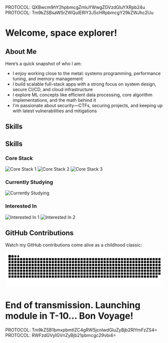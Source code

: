 PROTOCOL: QXBwcm9hY2hpbmcgZmluYWwgZGVzdGluYXRpb24u  
PROTOCOL: Tm9kZSBsaW5rZWQuIERlY3J5cHRpbmcgY29kZWJhc2Uu

# Welcome, space explorer!

## About Me

Here’s a quick snapshot of who I am:

- I enjoy working close to the metal: systems programming, performance tuning, and memory management
- I build scalable full-stack apps with a strong focus on system design, secure CI/CD, and cloud infrastructure
- I explore ML concepts like efficient data processing, core algorithm implementations, and the math behind it
- I'm passionate about security—CTFs, securing projects, and keeping up with latest vulnerabilities and mitigations

## Skills

## Skills

### Core Stack

<picture>
  <source media="(prefers-color-scheme: dark)" srcset="https://skillicons.dev/icons?i=python,c,cpp,js,ts,swift,java,kotlin,bash,pytorch,tensorflow&theme=dark">
  <source media="(prefers-color-scheme: light)" srcset="https://skillicons.dev/icons?i=python,c,cpp,js,ts,swift,java,kotlin,bash,pytorch,tensorflow&theme=light">
  <img src="https://skillicons.dev/icons?i=python,c,cpp,js,ts,swift,java,kotlin,bash,pytorch,tensorflow&theme=light" alt="Core Stack 1">
</picture>

<picture>
  <source media="(prefers-color-scheme: dark)" srcset="https://skillicons.dev/icons?i=sklearn,linux,react,angular,nodejs,express,flask,firebase,aws,git&theme=dark">
  <source media="(prefers-color-scheme: light)" srcset="https://skillicons.dev/icons?i=sklearn,linux,react,angular,nodejs,express,flask,firebase,aws,git&theme=light">
  <img src="https://skillicons.dev/icons?i=sklearn,linux,react,angular,nodejs,express,flask,firebase,aws,git&theme=light" alt="Core Stack 2">
</picture>

<picture>
  <source media="(prefers-color-scheme: dark)" srcset="https://skillicons.dev/icons?i=docker,githubactions,postgres,nginx&theme=dark">
  <source media="(prefers-color-scheme: light)" srcset="https://skillicons.dev/icons?i=docker,githubactions,postgres,nginx&theme=light">
  <img src="https://skillicons.dev/icons?i=docker,githubactions,postgres,nginx&theme=light" alt="Core Stack 3">
</picture>

### Currently Studying

<picture>
  <source media="(prefers-color-scheme: dark)" srcset="https://skillicons.dev/icons?i=neovim,next,go,mysql&theme=dark">
  <source media="(prefers-color-scheme: light)" srcset="https://skillicons.dev/icons?i=neovim,next,go,mysql&theme=light">
  <img src="https://skillicons.dev/icons?i=neovim,next,go,mysql&theme=light" alt="Currently Studying">
</picture>

### Interested In

<picture>
  <source media="(prefers-color-scheme: dark)" srcset="https://skillicons.dev/icons?i=anaconda,fastapi,arduino,azure,cassandra&theme=dark">
  <source media="(prefers-color-scheme: light)" srcset="https://skillicons.dev/icons?i=anaconda,fastapi,arduino,azure,cassandra&theme=light">
  <img src="https://skillicons.dev/icons?i=anaconda,fastapi,arduino,azure,cassandra&theme=light" alt="Interested In 1">
</picture>

<picture>
  <source media="(prefers-color-scheme: dark)" srcset="https://skillicons.dev/icons?i=grafana,kubernetes,graphql,mongodb&theme=dark">
  <source media="(prefers-color-scheme: light)" srcset="https://skillicons.dev/icons?i=grafana,kubernetes,graphql,mongodb&theme=light">
  <img src="https://skillicons.dev/icons?i=grafana,kubernetes,graphql,mongodb&theme=light" alt="Interested In 2">
</picture>

## GitHub Contributions

Watch my GitHub contributions come alive as a childhood classic:

<picture>
  <source media="(prefers-color-scheme: dark)" srcset="https://raw.githubusercontent.com/emirdur/emirdur/output/github-snake-dark.svg" />
  <source media="(prefers-color-scheme: light)" srcset="https://raw.githubusercontent.com/emirdur/emirdur/output/github-snake.svg" />
  <img alt="GitHub Snake animation" src="https://raw.githubusercontent.com/emirdur/emirdur/output/github-snake.svg" />
</picture>

# End of transmission. Launching module in T-10... Bon Voyage!

PROTOCOL: Tm9kZSB1bmxpbmtlZC4gRW5jcnlwdGluZyBjb2RlYmFzZS4=  
PROTOCOL: RWFzdGVyIGVnZyBjb21pbmcgc29vbi4=
